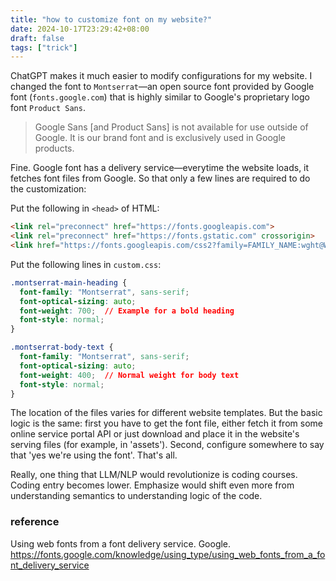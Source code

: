 ```yaml
---
title: "how to customize font on my website?"
date: 2024-10-17T23:29:42+08:00
draft: false
tags: ["trick"]
---
```


ChatGPT makes it much easier to modify configurations for my website. I changed the font to `Montserrat`—an open source font provided by Google font (`fonts.google.com`) that is highly similar to Google's proprietary logo font `Product Sans`.

> Google Sans [and Product Sans] is not available for use outside of Google. It is our brand font and is exclusively used in Google products.

Fine. Google font has a delivery service—everytime the website loads, it fetches font files from Google. So that only a few lines are required to do the customization:

Put the following in `<head>` of HTML:

```html
<link rel="preconnect" href="https://fonts.googleapis.com">
<link rel="preconnect" href="https://fonts.gstatic.com" crossorigin>
<link href="https://fonts.googleapis.com/css2?family=FAMILY_NAME:wght@WEIGHT_OR_RANGE&display=swap" rel="stylesheet">
```

Put the following lines in `custom.css`:

```css
.montserrat-main-heading {
  font-family: "Montserrat", sans-serif;
  font-optical-sizing: auto;
  font-weight: 700;  // Example for a bold heading
  font-style: normal;
}

.montserrat-body-text {
  font-family: "Montserrat", sans-serif;
  font-optical-sizing: auto;
  font-weight: 400;  // Normal weight for body text
  font-style: normal;
}
```

The location of the files varies for different website templates. But the basic logic is the same: first you have to get the font file, either fetch it from some online service portal API or just download and place it in the website's serving files (for example, in 'assets'). Second, configure somewhere to say that 'yes we're using the font'. That's all. 

Really, one thing that LLM/NLP would revolutionize is coding courses. Coding entry becomes lower. Emphasize would shift even more from understanding semantics to understanding logic of the code.

### reference

Using web fonts from a font delivery service. Google. https://fonts.google.com/knowledge/using_type/using_web_fonts_from_a_font_delivery_service
